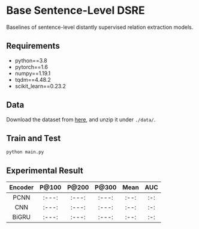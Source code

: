 # Base Sentence-Level DSRE
Baselines of sentence-level distantly supervised relation extraction models.

## Requirements
* python==3.8
* pytorch==1.6
* numpy==1.19.1
* tqdm==4.48.2
* scikit_learn==0.23.2

## Data
Download the dataset from [here](https://github.com/thunlp/HNRE/tree/master/raw_data), and unzip it under `./data/`.

## Train and Test
```
python main.py
```

## Experimental Result

| Encoder | P@100 | P@200 | P@300 | Mean | AUC |
| :-----: | :---: | :---: | :---: | :--: | :-: |
| PCNN | :---: | :---: | :---: | :--: | :-: |
| CNN | :---: | :---: | :---: | :--: | :-: |
| BiGRU | :---: | :---: | :---: | :--: | :-: |
